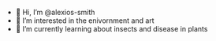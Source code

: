 - 👋 Hi, I’m @alexios-smith
- 👀 I’m interested in the enivornment and art 
- 🌱 I’m currently learning about insects and disease in plants
